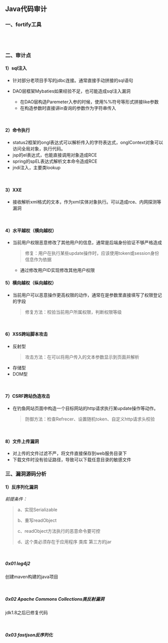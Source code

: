 ## Java代码审计

### 一、fortify工具

<br/>

<br/>

### 二、审计点

#### 1）sql注入

- 针对部分老项目手写的jdbc连接。通常直接手动拼接的sql语句

- DAO层框架Mybaties如果经验不足，也可能造成sql注入漏洞
  - 在DAO层构造Paremeter入参的时候，使用%%符号等形式拼接like参数
  - 在构造参数时直接讲in查询的参数作为字符串传入

<br/>

#### 2）命令执行

- status2框架的ongl表达式可以解析传入的字符表达式，onglContext对象可以访问全局对象，执行代码。
- jsp的el表达式，也能直接调用对象造成RCE
- spring的spEL表达式解析文本命令造成RCE
- jndi注入，主要类lookup

<br/>

#### 3）XXE

- 接收解析xml格式的文本，作为xml实体对象执行。可以造成rce、内网探测等漏洞
  
  <br/>

#### 4）水平越权（横向越权）

- 当前用户权限恶意修改了其他用户的信息，通常是后端身份验证不够严格造成
  > 修复：用户在执行某些update操作时，应该使用token或session身份信息作为依据
  - 通过修改用户ID实现修改其他用户权限

#### 5）横向越权（纵向越权）

- 当前用户可以恶意操作更高权限的动作，通常在是参数里直接填写了权限登记的字段
  > 修复方法：校验当前用户所属权限，判断权限等级

<br/>

#### 6）XSS跨站脚本攻击

- 反射型
  > 攻击方法：在可以将用户传入的文本参数显示到页面并解析
- 存储型
- DOM型

<br/>

#### 7）CSRF跨站伪造攻击

- 在钓鱼网站页面中构造一个目标网站的http请求执行某update操作等动作。
  > 防御方法：检查Refrecer、设置随机token、自定义http请求头校验

<br/>

#### 8）文件上传漏洞

- 对上传的文件过滤不严，将文件直接保存到web服务目录下
- 下载文件时没有验证路径，导致可以下载任意目录的敏感文件

### 三、漏洞源码分析

#### 1）反序列化漏洞

*前提条件：*

> a、实现Serializable
> 
> b、重写readObject
> 
> c、readObject方法执行的恶意命令要可控
> 
> d、这个类必须存在于应用程序 类库 第三方的jar

<br/>

##### 0x01 log4j2

创建maven构建的java项目

<br/>

##### 0x02 Apache Commons Collections类反射漏洞

jdk1.8之后已修复代码

<br/>

##### 0x03 fastjson反序列化